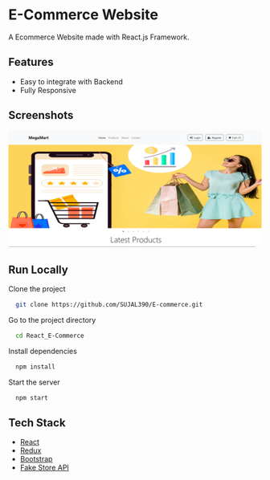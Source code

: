 # E-Commerce Website

A Ecommerce Website made with React.js Framework.



## Features

- Easy to integrate with Backend
- Fully Responsive


## Screenshots

![app screenshot](image.png)



## Run Locally

Clone the project

```bash
  git clone https://github.com/SUJAL390/E-commerce.git
```

Go to the project directory

```bash
  cd React_E-Commerce
```

Install dependencies

```bash
  npm install
```

Start the server

```bash
  npm start
```



## Tech Stack

* [React](https://reactjs.org/)
* [Redux](https://redux.js.org/)
* [Bootstrap](https://getbootstrap.com/)
* [Fake Store API](https://fakestoreapi.com/)




